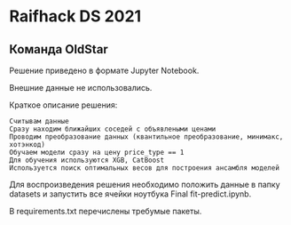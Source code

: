 # Raifhack DS 2021

## Команда OldStar

Решение приведено в формате Jupyter Notebook.

Внешние данные не использовались.

Краткое описание решения:

    Считывам данные
    Сразу находим ближайших соседей с объявлеными ценами
    Проводим преобразование данных (квантильное преобразование, минимакс, хотэнкод)
    Обучаем модели сразу на цену price_type == 1
    Для обучения используются XGB, CatBoost
    Используется поиск оптимальных весов для построения ансамбля моделей

Для воспроизведения решения необходимо положить данные в папку datasets и запустить все ячейки ноутбука Final fit-predict.ipynb.

В requirements.txt перечислены требумые пакеты.
